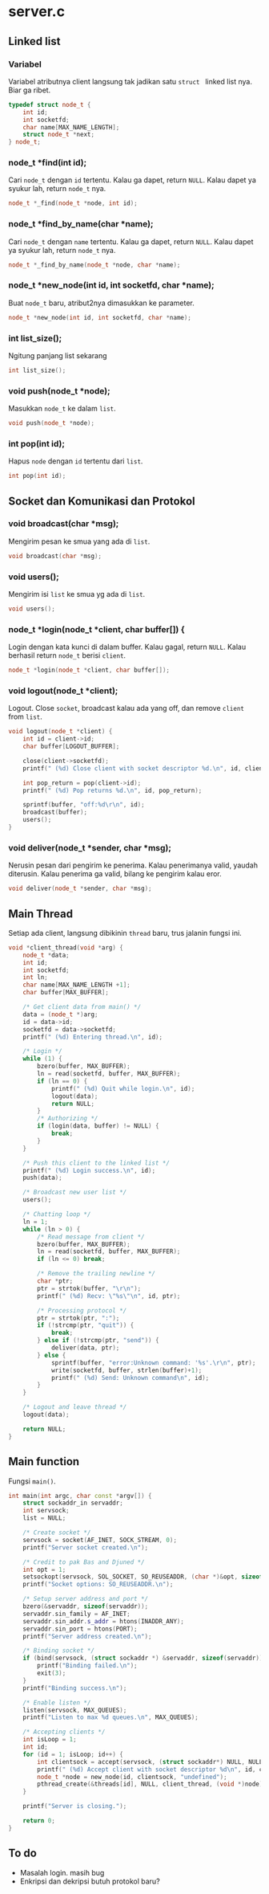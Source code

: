# server.c

## Linked list

### Variabel
Variabel atributnya client langsung tak jadikan satu `struct `
linked list nya. Biar ga ribet.
```c++
typedef struct node_t {
	int id;
	int socketfd;
	char name[MAX_NAME_LENGTH];
	struct node_t *next;
} node_t;
```

### node_t *find(int id);
Cari `node_t` dengan `id` tertentu. Kalau ga dapet, return `NULL`.
Kalau dapet ya syukur lah, return `node_t` nya.
```c++
node_t *_find(node_t *node, int id);
```

### node_t *find_by_name(char *name);
Cari `node_t` dengan `name` tertentu. Kalau ga dapet, return `NULL`.
Kalau dapet ya syukur lah, return `node_t` nya.
```c++
node_t *_find_by_name(node_t *node, char *name);
```

### node_t *new_node(int id, int socketfd, char *name);
Buat `node_t` baru, atribut2nya dimasukkan ke parameter.
```c++
node_t *new_node(int id, int socketfd, char *name);
```

### int list_size();
Ngitung panjang list sekarang
```c++
int list_size();
```

### void push(node_t *node);
Masukkan `node_t` ke dalam `list`.
```c++
void push(node_t *node);
```

### int pop(int id);

Hapus `node` dengan `id` tertentu dari `list`.
```c++
int pop(int id);
```

## Socket dan Komunikasi dan Protokol

### void broadcast(char *msg);
Mengirim pesan ke smua yang ada di `list`.
```c++
void broadcast(char *msg);
```

### void users();
Mengirim isi `list` ke smua yg ada di `list`.
```c++
void users();
```

### node_t *login(node_t *client, char buffer[]) {
Login dengan kata kunci di dalam buffer. Kalau gagal, return `NULL`.
Kalau berhasil return `node_t` berisi `client`.
```c++
node_t *login(node_t *client, char buffer[]);
```

### void logout(node_t *client);
Logout. Close `socket`, broadcast kalau ada yang off, dan remove `client` from `list`.
```c++
void logout(node_t *client) {
	int id = client->id;
	char buffer[LOGOUT_BUFFER];

	close(client->socketfd);
	printf(" (%d) Close client with socket descriptor %d.\n", id, client->socketfd);

	int pop_return = pop(client->id);
	printf(" (%d) Pop returns %d.\n", id, pop_return);

	sprintf(buffer, "off:%d\r\n", id);
	broadcast(buffer);
	users();
}
```

### void deliver(node_t *sender, char *msg);
Nerusin pesan dari pengirim ke penerima. Kalau penerimanya valid,
yaudah diterusin. Kalau penerima ga valid, bilang ke pengirim kalau eror.
```c++
void deliver(node_t *sender, char *msg);
```

## Main Thread
Setiap ada client, langsung dibikinin `thread` baru, trus jalanin
fungsi ini.

```c++
void *client_thread(void *arg) {
	node_t *data;
	int id;
	int socketfd;
	int ln;
	char name[MAX_NAME_LENGTH +1];
	char buffer[MAX_BUFFER];

	/* Get client data from main() */
	data = (node_t *)arg;
	id = data->id;
	socketfd = data->socketfd;
	printf(" (%d) Entering thread.\n", id);

	/* Login */
	while (1) {
		bzero(buffer, MAX_BUFFER);
		ln = read(socketfd, buffer, MAX_BUFFER);
		if (ln == 0) {
			printf(" (%d) Quit while login.\n", id);
			logout(data);
			return NULL;
		}
		/* Authorizing */
		if (login(data, buffer) != NULL) {
			break;
		}
	}

	/* Push this client to the linked list */
	printf(" (%d) Login success.\n", id);
	push(data);

	/* Broadcast new user list */
	users();

	/* Chatting loop */
	ln = 1;
	while (ln > 0) {
		/* Read message from client */
		bzero(buffer, MAX_BUFFER);
		ln = read(socketfd, buffer, MAX_BUFFER);
		if (ln <= 0) break;

		/* Remove the trailing newline */
		char *ptr;
		ptr = strtok(buffer, "\r\n");
		printf(" (%d) Recv: \"%s\"\n", id, ptr);

		/* Processing protocol */
		ptr = strtok(ptr, ":");
		if (!strcmp(ptr, "quit")) {
			break;
		} else if (!strcmp(ptr, "send")) {
			deliver(data, ptr);
		} else {
			sprintf(buffer, "error:Unknown command: '%s'.\r\n", ptr);
			write(socketfd, buffer, strlen(buffer)+1);
			printf(" (%d) Send: Unknown command\n", id);
		}
	}

	/* Logout and leave thread */ 
	logout(data);

	return NULL;
}
```

## Main function
Fungsi ``main()``.

```c++
int main(int argc, char const *argv[]) {
	struct sockaddr_in servaddr;
	int servsock;
	list = NULL;

	/* Create socket */
	servsock = socket(AF_INET, SOCK_STREAM, 0);
	printf("Server socket created.\n");

	/* Credit to pak Bas and Djuned */
	int opt = 1;
	setsockopt(servsock, SOL_SOCKET, SO_REUSEADDR, (char *)&opt, sizeof(opt));
	printf("Socket options: SO_REUSEADDR.\n");

	/* Setup server address and port */
	bzero(&servaddr, sizeof(servaddr));
	servaddr.sin_family = AF_INET;
	servaddr.sin_addr.s_addr = htons(INADDR_ANY);
	servaddr.sin_port = htons(PORT);
	printf("Server address created.\n");

	/* Binding socket */
	if (bind(servsock, (struct sockaddr *) &servaddr, sizeof(servaddr)) < 0) {
		printf("Binding failed.\n");
		exit(3);
	}
	printf("Binding success.\n");

	/* Enable listen */
	listen(servsock, MAX_QUEUES);
	printf("Listen to max %d queues.\n", MAX_QUEUES);

	/* Accepting clients */
	int isLoop = 1;
	int id;
	for (id = 1; isLoop; id++) {
		int clientsock = accept(servsock, (struct sockaddr*) NULL, NULL);
		printf(" (%d) Accept client with socket descriptor %d\n", id, clientsock);
		node_t *node = new_node(id, clientsock, "undefined");
		pthread_create(&threads[id], NULL, client_thread, (void *)node);
	}

	printf("Server is closing.");

	return 0;
}
```

## To do
- Masalah login. masih bug
- Enkripsi dan dekripsi butuh protokol baru?
